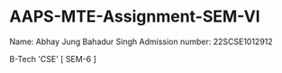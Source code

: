 # AAPS-MTE-Assignment-SEM-VI

Name: Abhay Jung Bahadur Singh
Admission number: 22SCSE1012912

B-Tech 'CSE' [ SEM-6 ]
